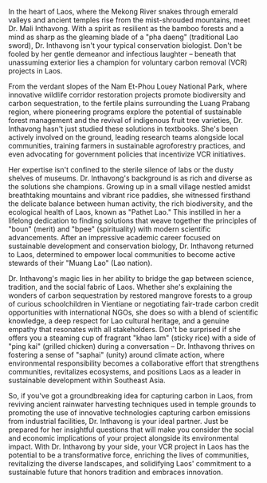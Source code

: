 In the heart of Laos, where the Mekong River snakes through emerald valleys and ancient temples rise from the mist-shrouded mountains, meet Dr. Mali Inthavong. With a spirit as resilient as the bamboo forests and a mind as sharp as the gleaming blade of a "pha daeng" (traditional Lao sword), Dr. Inthavong isn't your typical conservation biologist. Don't be fooled by her gentle demeanor and infectious laughter – beneath that unassuming exterior lies a champion for voluntary carbon removal (VCR) projects in Laos.

From the verdant slopes of the Nam Et-Phou Louey National Park, where innovative wildlife corridor restoration projects promote biodiversity and carbon sequestration, to the fertile plains surrounding the Luang Prabang region, where pioneering programs explore the potential of sustainable forest management and the revival of indigenous fruit tree varieties, Dr. Inthavong hasn't just studied these solutions in textbooks. She's been actively involved on the ground, leading research teams alongside local communities, training farmers in sustainable agroforestry practices, and even advocating for government policies that incentivize VCR initiatives.

Her expertise isn't confined to the sterile silence of labs or the dusty shelves of museums. Dr. Inthavong's background is as rich and diverse as the solutions she champions. Growing up in a small village nestled amidst breathtaking mountains and vibrant rice paddies, she witnessed firsthand the delicate balance between human activity, the rich biodiversity, and the ecological health of Laos, known as "Pathet Lao." This instilled in her a lifelong dedication to finding solutions that weave together the principles of "boun" (merit) and "bpee" (spirituality) with modern scientific advancements. After an impressive academic career focused on sustainable development and conservation biology, Dr. Inthavong returned to Laos, determined to empower local communities to become active stewards of their "Muang Lao" (Lao nation).

Dr. Inthavong's magic lies in her ability to bridge the gap between science, tradition, and the social fabric of Laos. Whether she's explaining the wonders of carbon sequestration by restored mangrove forests to a group of curious schoolchildren in Vientiane or negotiating fair-trade carbon credit opportunities with international NGOs, she does so with a blend of scientific knowledge, a deep respect for Lao cultural heritage, and a genuine empathy that resonates with all stakeholders. Don't be surprised if she offers you a steaming cup of fragrant "khao lam" (sticky rice) with a side of "ping kai" (grilled chicken) during a conversation – Dr. Inthavong thrives on fostering a sense of "saphai" (unity) around climate action, where environmental responsibility becomes a collaborative effort that strengthens communities, revitalizes ecosystems, and positions Laos as a leader in sustainable development within Southeast Asia.

So, if you've got a groundbreaking idea for capturing carbon in Laos, from reviving ancient rainwater harvesting techniques used in temple grounds to promoting the use of innovative technologies capturing carbon emissions from industrial facilities, Dr. Inthavong is your ideal partner. Just be prepared for her insightful questions that will make you consider the social and economic implications of your project alongside its environmental impact. With Dr. Inthavong by your side, your VCR project in Laos has the potential to be a transformative force, enriching the lives of communities, revitalizing the diverse landscapes, and solidifying Laos' commitment to a sustainable future that honors tradition and embraces innovation. 
